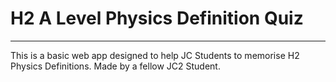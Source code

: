 # H2 A Level Physics Definition Quiz
---

This is a basic web app designed to help JC Students to memorise H2 Physics Definitions. Made by a fellow JC2 Student. 
